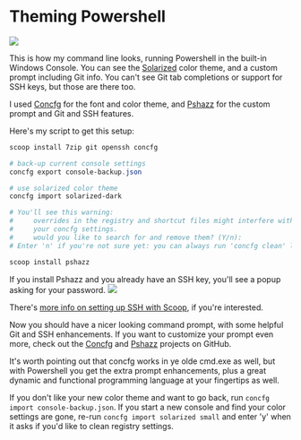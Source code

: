 # Theming Powershell

![](https://github.com/lukesampson/scoop/raw/gh-pages/images/docs/shell-theme.png)

This is how my command line looks, running Powershell in the built-in Windows Console. You can see the [Solarized](http://ethanschoonover.com/solarized) color theme, and a custom prompt including Git info. You can't see Git tab completions or support for SSH keys, but those are there too.

I used [Concfg](https://github.com/lukesampson/concfg) for the font and color theme, and [Pshazz](https://github.com/lukesampson/pshazz) for the custom prompt and Git and SSH features.

Here's my script to get this setup:

```powershell
scoop install 7zip git openssh concfg

# back-up current console settings
concfg export console-backup.json

# use solarized color theme
concfg import solarized-dark

# You'll see this warning:
#     overrides in the registry and shortcut files might interfere with
#     your concfg settings.
#     would you like to search for and remove them? (Y/n):
# Enter 'n' if you're not sure yet: you can always run 'concfg clean' later

scoop install pshazz
```

If you install Pshazz and you already have an SSH key, you'll see a popup asking for your password.
![](https://github.com/lukesampson/scoop/raw/gh-pages/images/docs/askpass.png)

There's [more info on setting up SSH with Scoop](SSH-on-Windows.md), if you're interested.

Now you should have a nicer looking command prompt, with some helpful Git and SSH enhancements. If you want to customize your prompt even more, check out the [Concfg](https://github.com/lukesampson/concfg) and [Pshazz](https://github.com/lukesampson/pshazz) projects on GitHub.

It's worth pointing out that concfg works in ye olde cmd.exe as well, but with Powershell you get the extra prompt enhancements, plus a great dynamic and functional programming language at your fingertips as well.

If you don't like your new color theme and want to go back, run `concfg import console-backup.json`. If you start a new console and find your color settings are gone, re-run `concfg import solarized small` and enter 'y' when it asks if you'd like to clean registry settings.
